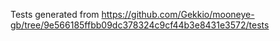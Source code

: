 Tests generated from https://github.com/Gekkio/mooneye-gb/tree/9e566185ffbb09dc378324c9cf44b3e8431e3572/tests
